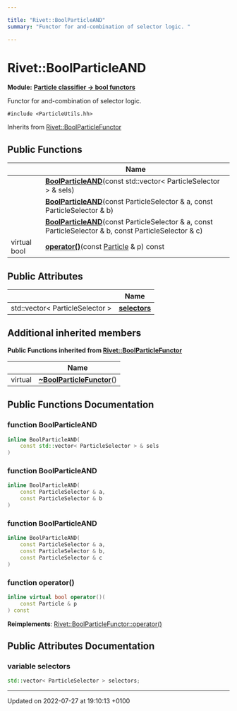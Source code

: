 ```yaml
---

title: "Rivet::BoolParticleAND"
summary: "Functor for and-combination of selector logic. "

---
```


# Rivet::BoolParticleAND

**Module:** **[Particle classifier -> bool functors](http://example.org/modules/group__particleutils__p2bool/)**



Functor for and-combination of selector logic. 


`#include <ParticleUtils.hh>`

Inherits from [Rivet::BoolParticleFunctor](http://example.org/classes/structrivet_1_1boolparticlefunctor/)

## Public Functions

|                | Name           |
| -------------- | -------------- |
| | **[BoolParticleAND](http://example.org/classes/structrivet_1_1boolparticleand/#function-boolparticleand)**(const std::vector< ParticleSelector > & sels) |
| | **[BoolParticleAND](http://example.org/classes/structrivet_1_1boolparticleand/#function-boolparticleand)**(const ParticleSelector & a, const ParticleSelector & b) |
| | **[BoolParticleAND](http://example.org/classes/structrivet_1_1boolparticleand/#function-boolparticleand)**(const ParticleSelector & a, const ParticleSelector & b, const ParticleSelector & c) |
| virtual bool | **[operator()](http://example.org/classes/structrivet_1_1boolparticleand/#function-operator())**(const <a href="http://example.org/classes/classrivet_1_1particle/">Particle</a> & p) const |

## Public Attributes

|                | Name           |
| -------------- | -------------- |
| std::vector< ParticleSelector > | **[selectors](http://example.org/classes/structrivet_1_1boolparticleand/#variable-selectors)**  |

## Additional inherited members

**Public Functions inherited from [Rivet::BoolParticleFunctor](http://example.org/classes/structrivet_1_1boolparticlefunctor/)**

|                | Name           |
| -------------- | -------------- |
| virtual | **[~BoolParticleFunctor](http://example.org/classes/structrivet_1_1boolparticlefunctor/#function-~boolparticlefunctor)**() |


## Public Functions Documentation

### function BoolParticleAND

```cpp
inline BoolParticleAND(
    const std::vector< ParticleSelector > & sels
)
```


### function BoolParticleAND

```cpp
inline BoolParticleAND(
    const ParticleSelector & a,
    const ParticleSelector & b
)
```


### function BoolParticleAND

```cpp
inline BoolParticleAND(
    const ParticleSelector & a,
    const ParticleSelector & b,
    const ParticleSelector & c
)
```


### function operator()

```cpp
inline virtual bool operator()(
    const Particle & p
) const
```


**Reimplements**: [Rivet::BoolParticleFunctor::operator()](http://example.org/classes/structrivet_1_1boolparticlefunctor/#function-operator())


## Public Attributes Documentation

### variable selectors

```cpp
std::vector< ParticleSelector > selectors;
```


-------------------------------

Updated on 2022-07-27 at 19:10:13 +0100